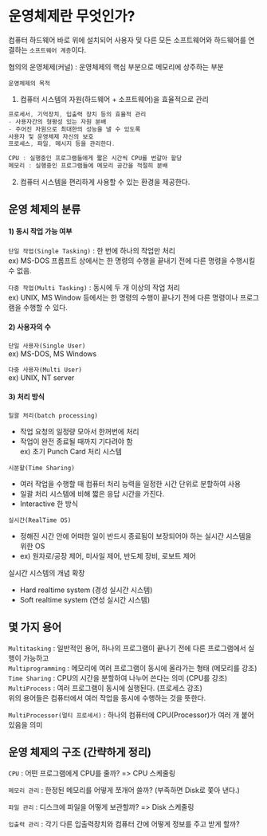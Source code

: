 # 운영체제란 무엇인가?

컴퓨터 하드웨어 바로 위에 설치되어 사용자 및 다른 모든 소프트웨어와 하드웨어를 연결하는 `소프트웨어 계층`이다.

협의의 운영체제(커널) : 운영체제의 핵심 부분으로 메모리에 상주하는 부분

`운영체제의 목적`
1. 컴퓨터 시스템의 자원(하드웨어 + 소프트웨어)을 효율적으로 관리
```cpp
프로세서, 기억장치, 입출력 장치 등의 효율적 관리
- 사용자간의 형평성 있는 자원 분배
- 주어진 자원으로 최대한의 성능을 낼 수 있도록
사용자 및 운영체제 자신의 보호
프로세스, 파일, 메시지 등을 관리한다.

CPU : 실행중인 프로그램들에게 짧은 시간씩 CPU를 번갈아 할당
메모리 : 실행중인 프로그램들에 메모리 공간을 적절히 분배
```
2. 컴퓨터 시스템을 편리하게 사용할 수 있는 환경을 제공한다.

## 운영 체제의 분류

#### 1) 동시 작업 가능 여부
`단일 작업(Single Tasking)` : 한 번에 하나의 작업만 처리 <br>
ex) MS-DOS 프롬프트 상에서는 한 명령의 수행을 끝내기 전에 다른 명령을 수행시킬 수 없음.

`다중 작업(Multi Tasking)` : 동시에 두 개 이상의 작업 처리 <br>
ex) UNIX, MS Window 등에서는 한 명령의 수행이 끝나기 전에 다른 명령이나 프로그램을 수행할 수 있다.

#### 2) 사용자의 수
`단일 사용자(Single User)` <br>
ex) MS-DOS, MS Windows

`다중 사용자(Multi User)` <br>
ex) UNIX, NT server

#### 3) 처리 방식
`일괄 처리(batch processing)` <br>
- 작업 요청의 일정량 모아서 한꺼번에 처리
- 작업이 완전 종료될 때까지 기다려야 함 <br>
ex) 초기 Punch Card 처리 시스템

`시분할(Time Sharing)` <br>
- 여러 작업을 수행할 때 컴퓨터 처리 능력을 일정한 시간 단위로 분할하여 사용
- 일괄 처리 시스템에 비해 짧은 응답 시간을 가진다.
- Interactive 한 방식

`실시간(RealTime OS)` <br>
- 정해진 시간 안에 어떠한 일이 반드시 종료됨이 보장되어야 하는 실시간 시스템을 위한 OS
- ex) 원자로/공장 제어, 미사일 제어, 반도체 장비, 로보트 제어

실시간 시스템의 개념 확장
- Hard realtime system (경성 실시간 시스템)
- Soft realtime system (연성 실시간 시스템)

## 몇 가지 용어
`Multitasking` : 일반적인 용어, 하나의 프로그램이 끝나기 전에 다른 프로그램에서 실행이 가능하고 <br>
`Multiprogramming` : 메모리에 여러 프로그램이 동시에 올라가는 형태 (메모리를 강조) <br>
`Time Sharing` : CPU의 시간을 분할하여 나누어 쓴다는 의미 (CPU를 강조) <br>
`MultiProcess` : 여러 프로그램이 동시에 실행된다. (프로세스 강조) <br>
위의 용어들은 컴퓨터에서 여러 작업을 동시에 수행하는 것을 뜻한다.

`MultiProcessor(멀티 프로세서)` : 하나의 컴퓨터에 CPU(Processor)가 여러 개 붙어 있음을 의미

## 운영 체제의 구조 (간략하게 정리)
`CPU` : 어떤 프로그램에게 CPU를 줄까? => CPU 스케줄링

`메모리 관리` : 한정된 메모리를 어떻게 쪼개어 쓸까? (부족하면 Disk로 쫓아 낸다.)

`파일 관리` : 디스크에 파일을 어떻게 보관할까? => Disk 스케줄링

`입출력 관리` : 각기 다른 입출력장치와 컴퓨터 간에 어떻게 정보를 주고 받게 할까?

